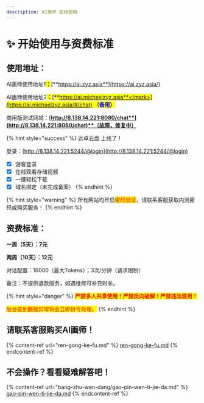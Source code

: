 ```yaml
---
description: AI画师 在线使用
---
```


# ✨ 开始使用与资费标准

## 使用地址：

AI画师使用地址1<mark style="color:blue;">**：**</mark>[**https://ai.zyz.asia**](https://ai.zyz.asia/)

AI画师使用地址2<mark style="color:blue;">**：**</mark>[<mark style="color:blue;">**https://ai.michaelzyz.asia**</mark>](https://ai.michaelzyz.asia/#/chat) **（备用）**

商用版测试网站：[**http://8.138.14.221:8080/chat**](http://8.138.14.221:8080/chat)**（故障，修复中）**

{% hint style="success" %}
远卓云盘 上线了！

登录：[http://8.138.14.221:5244/@login](http://8.138.14.221:5244/@login)

* [x] 游客登录
* [x] 在线观看存储视频
* [x] 一键轻松下载
* [x] 域名绑定（未完成备案）
{% endhint %}

{% hint style="warning" %}
所有网站均开启<mark style="color:red;">密码验证</mark>，请联系客服获取内测密码或购买服务！
{% endhint %}

## 资费标准：

**一周（5天）：7元**

**两周（10天）：12元**

对话配置：16000（最大Tokens）；3次/分钟（请求限制）

备注：不提供退款服务，如遇维修可补充时长。

{% hint style="danger" %}
<mark style="color:red;">**严禁多人共享使用！严禁反向破解！严禁违法滥用！**</mark>

<mark style="color:red;">后台查到数据异常将会立即封号处理。</mark>
{% endhint %}

## 请联系客服购买AI画师！

{% content-ref url="ren-gong-ke-fu.md" %}
[ren-gong-ke-fu.md](ren-gong-ke-fu.md)
{% endcontent-ref %}

## 不会操作？看看疑难解答吧！

{% content-ref url="bang-zhu-wen-dang/gao-pin-wen-ti-jie-da.md" %}
[gao-pin-wen-ti-jie-da.md](bang-zhu-wen-dang/gao-pin-wen-ti-jie-da.md)
{% endcontent-ref %}
